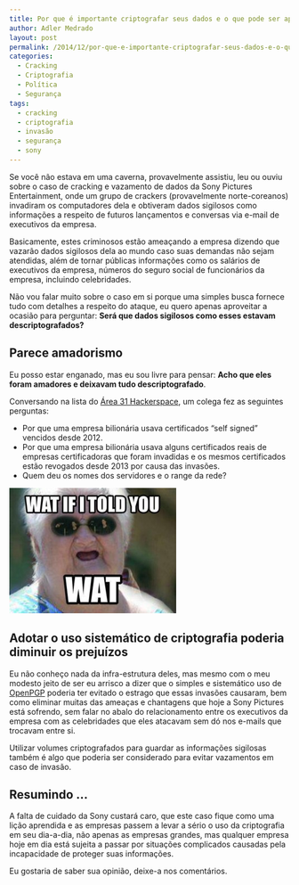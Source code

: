 ```yaml
---
title: Por que é importante criptografar seus dados e o que pode ser aprendido com o caso Sony
author: Adler Medrado
layout: post
permalink: /2014/12/por-que-e-importante-criptografar-seus-dados-e-o-que-pode-ser-aprendido-com-o-caso-sony/
categories:
  - Cracking
  - Criptografia
  - Política
  - Segurança
tags:
  - cracking
  - criptografia
  - invasão
  - segurança
  - sony
---
```

Se você não estava em uma caverna, provavelmente assistiu, leu ou ouviu sobre o
caso de cracking e vazamento de dados da Sony Pictures Entertainment, onde um
grupo de crackers (provavelmente norte-coreanos) invadiram os computadores dela
e obtiveram dados sigilosos como informações a respeito de futuros lançamentos
e conversas via e-mail de executivos da empresa.

Basicamente, estes criminosos estão ameaçando a empresa dizendo que vazarão
dados sigilosos dela ao mundo caso suas demandas não sejam atendidas, além de
tornar públicas informações como os salários de executivos da empresa, números
do seguro social de funcionários da empresa, incluindo celebridades.

Não vou falar muito sobre o caso em si porque uma simples busca fornece tudo
com detalhes a respeito do ataque, eu quero apenas aproveitar a ocasião para
perguntar: **Será que dados sigilosos como esses estavam descriptografados?**

## Parece amadorismo

Eu posso estar enganado, mas eu sou livre para pensar: **Acho que eles foram
amadores e deixavam tudo descriptografado**.

Conversando na lista do [Área 31 Hackerspace][1], um colega fez as seguintes
perguntas:

* Por que uma empresa bilionária usava certificados &#8220;self signed&#8221;
vencidos desde 2012.
* Por que uma empresa bilionária usava alguns certificados reais de empresas
certificadoras que foram invadidas e os mesmos certificados estão revogados
desde 2013 por causa das invasões.
* Quem deu os nomes dos servidores e o range da rede?

<img src="/media/uploads/2014/12/N7OJVxB-300x225.jpg" alt="Wat" />

## Adotar o uso sistemático de criptografia poderia diminuir os prejuízos

Eu não conheço nada da infra-estrutura deles, mas mesmo com o meu modesto
jeito de ser eu arrisco a dizer que o simples e sistemático uso de [OpenPGP][3]
poderia ter evitado o estrago que essas invasões causaram, bem como eliminar
muitas das ameaças e chantagens que hoje a Sony Pictures está sofrendo,
sem falar no abalo do relacionamento entre os executivos da empresa com as
celebridades que eles atacavam sem dó nos e-mails que trocavam entre si.

Utilizar volumes criptografados para guardar as informações sigilosas também é
algo que poderia ser considerado para evitar vazamentos em caso de invasão.

## Resumindo &#8230;

A falta de cuidado da Sony custará caro, que este caso fique como uma lição
aprendida e as empresas passem a levar a sério o uso da criptografia em seu
dia-a-dia, não apenas as empresas grandes, mas qualquer empresa hoje em dia
está sujeita a passar por situações complicados causadas pela incapacidade de
proteger suas informações.

Eu gostaria de saber sua opinião, deixe-a nos comentários.

[1]: http://area31.net.br
[2]: http://i2.wp.com/blog.adlermedrado.com.br/wp-content/uploads/2014/12/N7OJVxB.jpg
[3]: http://pt.wikipedia.org/wiki/OpenPGP
